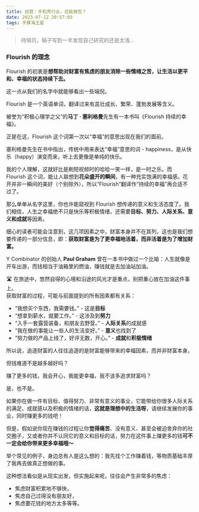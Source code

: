 ```yaml
---
title: 经营｜手机壳行业，还能做否？
date: 2023-07-12 20:57:03
tags: 手算海王星
---
```

> <font color="gray">待填坑，稿子写到一半发现自己研究的还是太浅...</font>  
### Flourish 的理念

Flourish 的初衷是**想帮助对财富有焦虑的朋友消除一些情绪之苦，让生活以更平和、幸福的状态持续下去。**

这一点从我们的名字中就能够看出一些端倪。

Flourish 是一个英语单词，翻译过来有茁壮成长、繁荣、蓬勃发展等含义。

被誉为“积极心理学之父”的**马丁 · 塞利格曼**先生有一本书叫《Flourish 持续的幸福》。

正是在这，Flourish 这个词第一次以“幸福”的意思出现在我们的面前。

塞利格曼先生在书中指出，传统中用来表达“幸福”意思的词 - happiness，是从快乐（happy）演变而来，听上去更像是单纯的快乐。

我的个人理解，这就好比是刷短视频时的哈哈一笑一样，是一时之乐。而 Flourish 这个词，能让人联想到**花朵盛开的瞬间**，有一种充实饱满的幸福感。花开并非一瞬间的美好（个别除外），所以“Flourish”翻译作“持续的幸福”再合适不过了。

那么单单从名字这里，你也许能窥视到 Flourish 想传递的意义和生活态度了。我们相信，人生之幸福绝不只是快乐等积极情绪，还需要**目标、努力、人际关系、意义和成就**等因素。

细心的读者可能会注意到，这几项因素之中，财富本身并不在其列，这也是我们想要传递的一部分信息，即：**获取财富是为了更幸福地活着，而非活着是为了增加财富。**

Y Combinator 的创始人 **Paul Graham** 曾在一本书中做过一个比喻：人生就像是开车出游，而钱相当于油箱里的燃油，赚钱就是去加油站加油。

<aside>
🛣️ 在旅途中，悠然自得的心境和沿途的风光才是重点，别把重心放在加油这件事上。

</aside>
获取财富的过程，可能与前面提到的所有因素都有关系：

- “我想买个东西，我需要钱。”  - 这是**目标**
- “想拿到薪水，就要工作。” - 这涉及到**努力**
- “入手一套露营装备，和朋友去野营。” - **人际关系**的成就感
- “我在做的事能让一些人的生活变好。” - **意义**也找到了
- “努力做的产品上线了，好评无数，开心。” - **成就**和**积极情绪**

所以说，追逐财富的人往往追逐的是财富能够带来的幸福因素，而并非财富本身。

但钱难道不是越多越好吗？

赚了更多的钱，我会开心，我能更幸福，我不该多追求财富吗？

是，也不是。

如果你在做一件有目标、值得努力、非常有意义的事业，它能带给你很多人际关系的满足、成就感以及积极的情绪的话，**这就是理想中的生活呀**，请继续发展你的事业，同时赚更多的钱吧！

但是，假如说你现在赚钱的过程让你**觉得痛苦**、没有意义、甚至会被迫舍弃你的社交圈子，又或者你并不认同它的意义和目标的话，努力在这件事上赚更多的钱**可不一定会给你带来更多幸福哦～** 

举个常见的例子，身边总有人是这么想的：我先找个工作赚着钱，等物质基础丰厚了我再去做真正想做的事。

这种想法看似是从现实出发，但实施起来呢，往往会产生非常多的焦虑：

- 焦虑财富积累地不够快，
- 焦虑自己过得没有朋友好，
- 焦虑要花钱的地方太多等等。